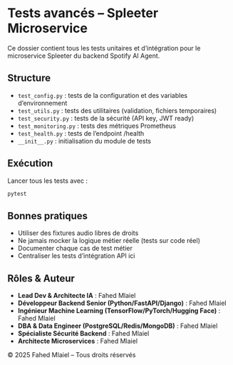 # Tests avancés – Spleeter Microservice

Ce dossier contient tous les tests unitaires et d’intégration pour le microservice Spleeter du backend Spotify AI Agent.

## Structure
- `test_config.py` : tests de la configuration et des variables d’environnement
- `test_utils.py` : tests des utilitaires (validation, fichiers temporaires)
- `test_security.py` : tests de la sécurité (API key, JWT ready)
- `test_monitoring.py` : tests des métriques Prometheus
- `test_health.py` : tests de l’endpoint /health
- `__init__.py` : initialisation du module de tests

## Exécution
Lancer tous les tests avec :
```bash
pytest
```

## Bonnes pratiques
- Utiliser des fixtures audio libres de droits
- Ne jamais mocker la logique métier réelle (tests sur code réel)
- Documenter chaque cas de test métier
- Centraliser les tests d’intégration API ici

## Rôles & Auteur
- **Lead Dev & Architecte IA** : Fahed Mlaiel
- **Développeur Backend Senior (Python/FastAPI/Django)** : Fahed Mlaiel
- **Ingénieur Machine Learning (TensorFlow/PyTorch/Hugging Face)** : Fahed Mlaiel
- **DBA & Data Engineer (PostgreSQL/Redis/MongoDB)** : Fahed Mlaiel
- **Spécialiste Sécurité Backend** : Fahed Mlaiel
- **Architecte Microservices** : Fahed Mlaiel

© 2025 Fahed Mlaiel – Tous droits réservés
